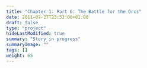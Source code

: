```yaml
---
title: "Chapter 1: Part 6: The Battle for the Orcs"
date: 2011-07-27T23:53:00+01:00
draft: false
type: "project"
hideLastModified: true
summary: "Story in progress"
summaryImage: ""
tags: []
weight: 65
---
```

